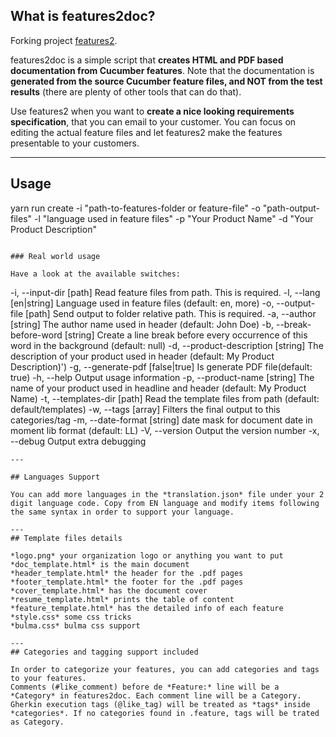 ## What is features2doc?

Forking project [features2](https://bitbucket.org/deovan/features2/).

features2doc is a simple script that **creates HTML and PDF based documentation from Cucumber features**. 
Note that the documentation is **generated from the source Cucumber feature files, and NOT from the test results** (there
are plenty of other tools that can do that).

Use features2 when you want to **create a nice looking requirements specification**, that you can email to your customer.
You can focus on editing the actual feature files and let features2 make the features presentable to your customers.

---
## Usage

yarn run create -i "path-to-features-folder or feature-file" -o "path-output-files" -l "language used in feature files" -p "Your Product Name" -d  "Your Product Description"


```

### Real world usage

Have a look at the available switches:

```
-i, --input-dir [path]              Read feature files from path. This is required.
-l, --lang [en|string]              Language used in feature files (default: en, more)
-o, --output-file [path]            Send output to folder relative path. This is required.
-a, --author [string]               The author name used in header (default: John Doe)
-b, --break-before-word [string]    Create a line break before every occurrence of this word in the background (default: null)
-d, --product-description [string]  The description of your product used in header (default: My Product Description)')
-g, --generate-pdf [false|true]     Is generate PDF file(default: true)
-h, --help                          Output usage information
-p, --product-name [string]         The name of your product used in headline and header (default: My Product Name)
-t, --templates-dir [path]          Read the template files from path (default: default/templates)
-w, --tags [array]                  Filters the final output to this categories/tag
-m, --date-format [string]          date mask for document date in moment lib format (default: LL)
-V, --version                       Output the version number
-x, --debug                         Output extra debugging

```
---

## Languages Support

You can add more languages in the *translation.json* file under your 2 digit language code. Copy from EN language and modify items following the same syntax in order to support your language.

---
## Template files details

*logo.png* your organization logo or anything you want to put
*doc_template.html* is the main document
*header_template.html* the header for the .pdf pages
*footer_template.html* the footer for the .pdf pages
*cover_template.html* has the document cover
*resume_template.html* prints the table of content
*feature_template.html* has the detailed info of each feature
*style.css* some css tricks
*bulma.css* bulma css support

---
## Categories and tagging support included

In order to categorize your features, you can add categories and tags to your features.
Comments (#like_comment) before de *Feature:* line will be a *Category* in features2doc. Each comment line will be a Category.
Gherkin execution tags (@like_tag) will be treated as *tags* inside *categories*. If no categories found in .feature, tags will be trated as Category.


